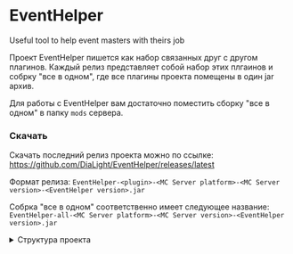 # EventHelper

Useful tool to help event masters with theirs job

Проект EventHelper пишется как набор связанных друг с другом плагинов.
Каждый релиз представляет собой набор этих плгаинов и собрку "все в одном", где все плагины проекта помещены в один jar архив.

Для работы с EventHelper вам достаточно поместить сборку "все в одном" в папку `mods` сервера.

### Скачать
Скачать последний релиз проекта можно по ссылке: https://github.com/DiaLight/EventHelper/releases/latest

Формат релиза:
`EventHelper-<plugin>-<MC Server platform>-<MC Server version>-<EventHelper version>.jar`

Собрка "все в одном" соответственно имеет следующее название:
`EventHelper-all-<MC Server platform>-<MC Server version>-<EventHelper version>.jar`

<details>
  <summary>Структура проекта</summary>

Инструмент - Игровой item при помощи которого "Ивент мастер" может управлять игровыми сущностями.

Модуль - Код, реализующий игровую условность. Его можно включать и выключать в gui.

Гуи - Интерфейс открытого сундука, содержимое которого контролируется плагином.

#### Библиотеки
##### kotlinrt
Включает в себя kotlin runtime
* [X] Sponge

##### toollib
Зависит от: `kotlinrt`
* [X] Sponge
* [ ] Bukkit

##### modulelib
Зависит от: `kotlinrt`
* [X] Sponge
* [ ] Bukkit

##### guilib
Зависит от: `kotlinrt`
* [X] Sponge (сложный интерфейс)
* [ ] Bukkit

##### offlinelib
Позволяет телепортировать оффлайн игроков и оставлять вместо игроков жителей.

Зависит от: `kotlinrt`
* [X] Sponge (плохо, но работает)
* [ ] Bukkit

#### Инструменты
##### ehgui
Используя `guilib`, реализует гуи, содержимое которого отражает список инструмнтов, зарегистрировнных в `toollib` и модулей, зарегистрированных в `modulelib`.

Зависит от: `kotlinrt`, `toollib`, `modulelib`, `guilib`
* [X] Sponge
  * [X] гуи для отображения и получения интрументов (View)
  * [X] гуи для отображения и управления модулями (View)
* [ ] Bukkit

##### teleporter
Зависит от: `kotlinrt`, `toollib`, [`guilib`], [`eventhelper`]
* [X] Sponge
  * [X] структура данных выделенных игроков (Model)
  * [X] функцинал выделения/телепортирования и события телепортирования и вобора игроков (Control)
  * [X] гуи для выделенных игроков (View)
* [ ] Bukkit

##### freezer
Зависит от: `kotlinrt`, `toollib`, [`guilib`], [`eventhelper`], [`teleporter`]
* [X] Sponge
  * [X] структура данных замороженных игроков (Model)
  * [X] функцинал и события замораживания игроков (Control)
  * [X] гуи для заморженных игроков (View)
* [ ] Bukkit

##### teams
Зависит от: `kotlinrt`, `toollib`, [`guilib`], [`eventhelper`], [`teleporter`]
* [X] Sponge
  * [X] структура данных команд (Model)
  * [X] функцинал и события добавления/удаления из команды (Control)
  * [X] гуи для игроков в командах (View)
* [ ] Bukkit

#### Модули
##### captain
Распределение игроков по камандам при помощи выбранных капитанов
Зависит от: `kotlinrt`, `modulelib`, `toollib`, `teams`, `teleporter`, `freezer`, [`guilib`], [`eventhelper`]
* [x] Sponge (экспериментально. могут быть баги)
* [ ] Bukkit

##### random
Рандомное распределение игроков по командам
Зависит от: `kotlinrt`, `modulelib`, `teams`, [`guilib`], [`eventhelper`]
* [X] Sponge
* [ ] Bukkit

##### autorespawn
Автоматический респавн игрока после смерти
Зависит от: `kotlinrt`, `modulelib`, [`guilib`], [`eventhelper`]
* [X] Sponge
* [ ] Bukkit

</details>

